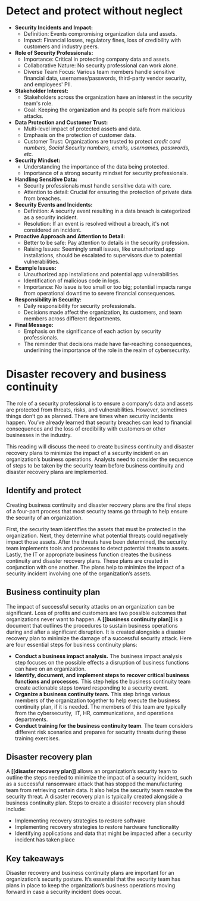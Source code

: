 # Detect and protect without neglect

- **Security Incidents and Impact:**
    - Definition: Events compromising organization data and assets.
    - Impact: Financial losses, regulatory fines, loss of credibility with customers and industry peers.
- **Role of Security Professionals:**
    - Importance: Critical in protecting company data and assets.
    - Collaborative Nature: No security professional can work alone.
    - Diverse Team Focus: Various team members handle sensitive financial data, usernames/passwords, third-party vendor security, and employees' PII.
- **Stakeholder Interest:**
    - Stakeholders across the organization have an interest in the security team's role.
    - Goal: Keeping the organization and its people safe from malicious attacks.
- **Data Protection and Customer Trust:**
    - Multi-level impact of protected assets and data.
    - Emphasis on the protection of customer data.
    - Customer Trust: Organizations are trusted to protect *credit card numbers, Social Security numbers, emails, usernames, passwords, etc.*
- **Security Mindset:**
    - Understanding the importance of the data being protected.
    - Importance of a strong security mindset for security professionals.
- **Handling Sensitive Data:**
    - Security professionals must handle sensitive data with care.
    - Attention to detail: Crucial for ensuring the protection of private data from breaches.
- **Security Events and Incidents:**
    - Definition: A security event resulting in a data breach is categorized as a security incident.
    - Resolution: If an event is resolved without a breach, it's not considered an incident.
- **Proactive Approach and Attention to Detail:**
    - Better to be safe: Pay attention to details in the security profession.
    - Raising Issues: Seemingly small issues, like unauthorized app installations, should be escalated to supervisors due to potential vulnerabilities.
- **Example Issues:**
    - Unauthorized app installations and potential app vulnerabilities.
    - Identification of malicious code in logs.
    - Importance: No issue is too small or too big; potential impacts range from operational downtime to severe financial consequences.
- **Responsibility in Security:**
    - Daily responsibility for security professionals.
    - Decisions made affect the organization, its customers, and team members across different departments.
- **Final Message:**
    - Emphasis on the significance of each action by security professionals.
    - The reminder that decisions made have far-reaching consequences, underlining the importance of the role in the realm of cybersecurity.

# Disaster recovery and business continuity

The role of a security professional is to ensure a company’s data and assets are protected from threats, risks, and vulnerabilities. However, sometimes things don’t go as planned. There are times when security incidents happen. You’ve already learned that security breaches can lead to financial consequences and the loss of credibility with customers or other businesses in the industry. 

This reading will discuss the need to create business continuity and disaster recovery plans to minimize the impact of a security incident on an organization’s business operations. Analysts need to consider the sequence of steps to be taken by the security team before business continuity and disaster recovery plans are implemented. 

## Identify and protect 

Creating business continuity and disaster recovery plans are the final steps of a four-part process that most security teams go through to help ensure the security of an organization. 

First, the security team identifies the assets that must be protected in the organization. Next, they determine what potential threats could negatively impact those assets. After the threats have been determined, the security team implements tools and processes to detect potential threats to assets. Lastly, the IT or appropriate business function creates the business continuity and disaster recovery plans. These plans are created in conjunction with one another. The plans help to minimize the impact of a security incident involving one of the organization’s assets.

## Business continuity plan

The impact of successful security attacks on an organization can be significant. Loss of profits and customers are two possible outcomes that organizations never want to happen. A **[[business continuity plan]]** is a document that outlines the procedures to sustain business operations during and after a significant disruption. It is created alongside a disaster recovery plan to minimize the damage of a successful security attack. Here are four essential steps for business continuity plans:

- **Conduct a business impact analysis.** The business impact analysis step focuses on the possible effects a disruption of business functions can have on an organization. 
- **Identify, document, and implement steps to recover critical business functions and processes.** This step helps the business continuity team create actionable steps toward responding to a security event.
- **Organize a business continuity team.** This step brings various members of the organization together to help execute the business continuity plan, if it is needed. The members of this team are typically from the cybersecurity,  IT, HR, communications, and operations departments. 
- **Conduct training for the business continuity team**. The team considers different risk scenarios and prepares for security threats during these training exercises. 

## Disaster recovery plan

A **[[disaster recovery plan]]** allows an organization’s security team to outline the steps needed to minimize the impact of a security incident, such as a successful ransomware attack that has stopped the manufacturing team from retrieving certain data. It also helps the security team resolve the security threat. A disaster recovery plan is typically created alongside a business continuity plan. Steps to create a disaster recovery plan should include:

- Implementing recovery strategies to restore software  
- Implementing recovery strategies to restore hardware functionality
- Identifying applications and data that might be impacted after a security incident has taken place  

## Key takeaways

Disaster recovery and business continuity plans are important for an organization’s security posture. It’s essential that the security team has plans in place to keep the organization’s business operations moving forward in case a security incident does occur.
